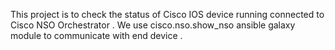 This project is to check the status of Cisco IOS device running connected to Cisco NSO Orchestrator . We use cisco.nso.show_nso ansible galaxy module to communicate with end device .
